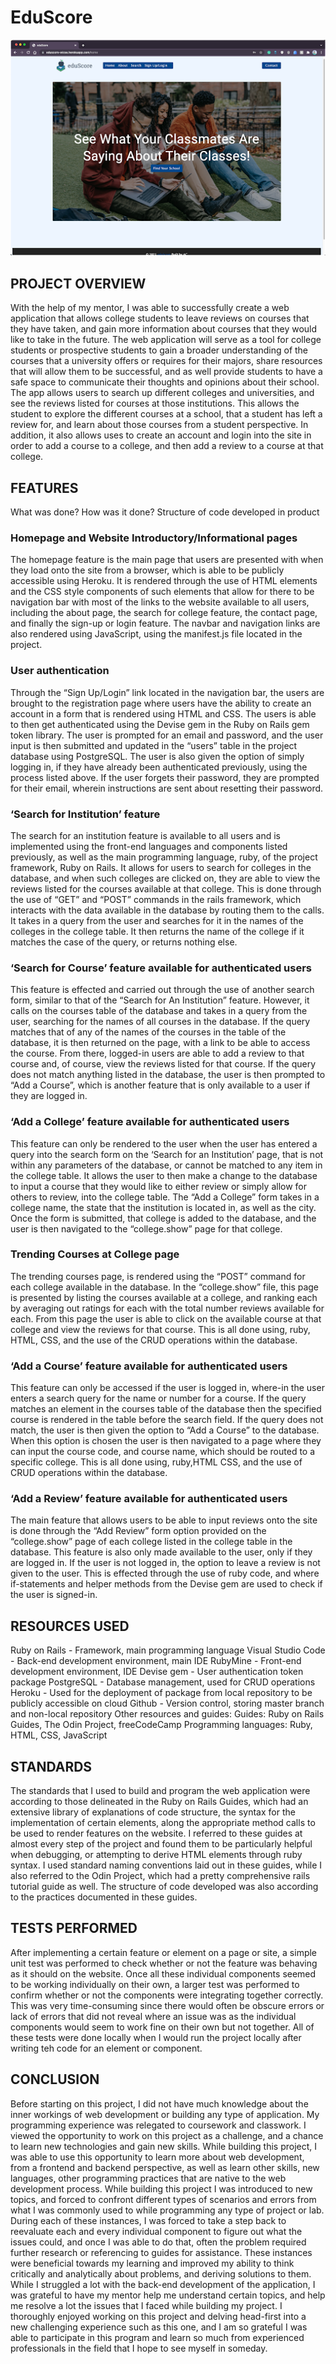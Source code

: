 # EduScore
![EduScore Homepage](EduScore.png)
## PROJECT OVERVIEW
With the help of my mentor, I was able to successfully create a web application that allows college students to leave reviews on courses that they have taken, and gain more information about courses that they would like to take in the future. The web application will serve as a tool for college students or prospective students to gain a broader understanding of the courses that a university offers or requires for their majors, share resources that will allow them to be successful, and as well provide students to have a safe space to communicate their thoughts and opinions about their school. The app allows users to search up different colleges and universities, and see the reviews listed for courses at those institutions. This allows the student to explore the different courses at a school, that a student has left a review for, and learn about those courses from a student perspective. In addition,  it also allows uses to create an account and login into the site in order to add a course to a college, and then add a review to a course at that college. 

## FEATURES
What was done? How was it done? 
Structure of code developed in product

### Homepage and Website Introductory/Informational pages

The homepage feature is the main page that users are presented with when they load onto the site from a browser, which is able to be publicly accessible using Heroku. It is rendered through the use of HTML elements and the CSS style components of such elements that allow for there to be navigation bar with most of the links to the website available to all users, including the about page, the search for college feature, the contact page, and finally the sign-up or login feature. The navbar and navigation links are also rendered using JavaScript, using the manifest.js file located in the project. 


### User authentication

Through the “Sign Up/Login” link located in the navigation bar, the users are brought to the registration page where users have the ability to create an account in a form that is rendered using HTML and CSS. The users is able to then get authenticated using the Devise gem in the Ruby on Rails gem token library. The user is prompted for an email and password, and the user input is then submitted and updated in the “users” table in the project database using PostgreSQL. The user is also given the option of simply logging in, if they have already been authenticated previously, using the process listed above. If the user forgets their password, they are prompted for their email, wherein instructions are sent about resetting their password. 


### ‘Search for Institution’ feature 

The search for an institution feature is available to all users and is implemented using the front-end languages and components listed previously, as well as the main programming language, ruby, of the project framework, Ruby on Rails. It allows for users to search for colleges in the database, and when such colleges are clicked on, they are able to view the reviews listed for the courses available at that college. This is done through the use of “GET” and “POST” commands in the rails framework, which interacts with the data available in the database by routing them to the calls. It takes in a query from the user and searches for it in the names of the colleges in the college table. It then returns the name of the college if it matches the case of the query, or returns nothing else. 


### ‘Search for Course’ feature available for authenticated users

This feature is effected and carried out through the use of another search form, similar to that of the “Search for An Institution” feature. However, it calls on the courses table of the database and takes in a query from the user, searching for the names of all courses in the database. If the query matches that of any of the names of the courses in the table of the database, it is then returned on the page, with a link to be able to access the course. From there, logged-in users are able to add a review to that course and, of course, view the reviews listed for that course. If the query does not match anything listed in the database, the user is then prompted to “Add a Course”, which is another feature that is only available to a user if they are logged in. 


### ‘Add a College’ feature available for authenticated users 

This feature can only be rendered to the user when the user has entered a query into the search form on the ‘Search for an Institution’ page, that is not within any parameters of the database, or cannot be matched to any item in the college table. It allows the user to then make a change to the database to input a course that they would like to either review or simply allow for others to review, into the college table. The “Add a College” form takes in a college name, the state that the institution is located in, as well as the city. Once the form is submitted, that college is added to the database, and the user is then navigated to the “college.show” page for that college. 



### Trending Courses at College page

The trending courses page, is rendered using the “POST” command for each college available in the database. In the “college.show” file, this page is presented by listing the courses available at a college, and ranking each by averaging out ratings for each with the total number reviews available for each. From this page the user is able to click on the available course at that college and view the reviews for that course. This is all done using, ruby, HTML, CSS, and the use of the CRUD operations within the database. 



### ‘Add a Course’ feature available for authenticated users

This feature can only be accessed if the user is logged in, where-in the user enters a search query for the name or number for a course. If the query matches an element in the courses table of the database then the specified course is rendered in the table before the search field. If the query does not match, the user is then given the option to “Add a Course” to the database. When this option is chosen the user is then navigated to a page where they can input the course code, and course name, which should be routed to a specific college. This is all done using, ruby,HTML CSS, and the use of CRUD operations within the database.


### ‘Add a Review’ feature available for authenticated users 
The main feature that allows users to be able to input reviews onto the site is done through the “Add Review” form option provided on the “college.show” page of each college listed in the college table in the database. This feature is also only made available to the user, only if they are logged in. If the user is not logged in, the option to leave a review is not given to the user. This is effected through the use of ruby code, and where if-statements and helper methods from the Devise gem are used to check if the user is signed-in. 

## RESOURCES USED
Ruby on Rails - Framework, main programming language
Visual Studio Code - Back-end development environment, main IDE
RubyMine - Front-end development environment, IDE
Devise gem - User authentication token package
PostgreSQL - Database management, used for CRUD operations
Heroku - Used for the deployment of package from local repository to be publicly accessible on cloud
Github - Version control, storing master branch and non-local repository
Other resources and guides: 
Guides: Ruby on Rails Guides, The Odin Project, freeCodeCamp
Programming languages: Ruby, HTML, CSS, JavaScript

## STANDARDS
The standards that I used to build and program the web application were according to those delineated in the Ruby on Rails Guides, which had an extensive library of explanations of code structure, the syntax for the implementation of certain elements, along the appropriate method calls to be used to render features on the website. I referred to these guides at almost every step of the project and found them to be particularly helpful when debugging, or attempting to derive HTML elements through ruby syntax. I used standard naming conventions laid out in these guides, while I also referred to the Odin Project, which had a pretty comprehensive rails tutorial guide as well. 
The structure of code developed was also according to the practices documented in these guides. 

## TESTS PERFORMED
After implementing a certain feature or element on a page or site, a simple unit test was performed to check whether or not the feature was behaving as it should on the website. Once all these individual components seemed to be working individually on their own, a larger test was performed to confirm whether or not the components were integrating together correctly. This was very time-consuming since there would often be obscure errors or lack of errors that did not reveal where an issue was as the individual components would seem to work fine on their own but not together. All of these tests were done locally when I would run the project locally after writing teh code for an element or component. 

## CONCLUSION
Before starting on this project, I did not have much knowledge about the inner workings of web development or building any type of application. My programming experience was relegated to coursework and classwork. I viewed the opportunity to work on this project as a challenge, and a chance to learn new technologies and gain new skills. While building this project, I was able to use this opportunity to learn more about web development, from a frontend and backend perspective, as well as learn other skills, new languages, other programming practices that are native to the web development process. 
While building this project I was introduced to new topics, and forced to confront different types of scenarios and errors from what I was commonly used to while programming any type of project or lab. During each of these instances, I was forced to take a step back to reevaluate each and every individual component to figure out what the issues could, and once I was able to do that, often the problem required further research or referencing to guides for assistance. These instances were beneficial towards my learning and improved my ability to think critically and analytically about problems, and deriving solutions to them.  While I struggled a lot with the back-end development of the application, I was grateful to have my mentor help me understand certain topics, and help me resolve a lot the issues that I faced while building my project. 
I thoroughly enjoyed working on this project and delving head-first into a new challenging experience such as this one, and I am so grateful I was able to participate in this program and learn so much from experienced professionals in the field that I hope to see myself in someday. 
